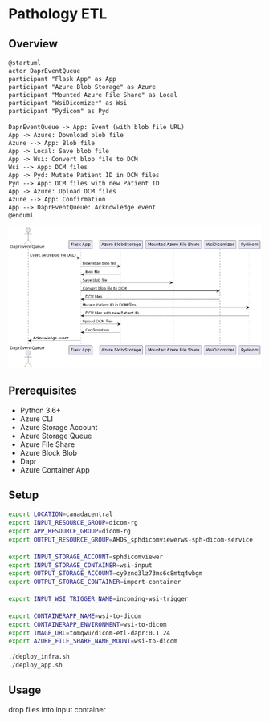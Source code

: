 # Pathology ETL
## Overview 

```plantuml
@startuml
actor DaprEventQueue
participant "Flask App" as App
participant "Azure Blob Storage" as Azure
participant "Mounted Azure File Share" as Local
participant "WsiDicomizer" as Wsi
participant "Pydicom" as Pyd

DaprEventQueue -> App: Event (with blob file URL)
App -> Azure: Download blob file
Azure --> App: Blob file
App -> Local: Save blob file
App -> Wsi: Convert blob file to DCM
Wsi --> App: DCM files
App -> Pyd: Mutate Patient ID in DCM files
Pyd --> App: DCM files with new Patient ID
App -> Azure: Upload DCM files
Azure --> App: Confirmation
App --> DaprEventQueue: Acknowledge event
@enduml
```

![image](./images/RP3FRi8m3CRlUGgBqtRW1NgO-DCXJGA93Q6TJMiW8asYrA4QJx_429LCExNox_Uv_Zhh6GF7pYXis0MeqOVtArd-Z1H9-GHreprQXidAO7-1kVSJm3u_Ipo_nK2mCEu0kxGAJoIUZ4jpuw9bQky8LjeGxCuOxlxQDMXA_xlNjMvSfsyKn4c3qjZ-j5aGcDwLAdl0z2tVMu6Cu6NGV8P3llIO.png)
## Prerequisites
- Python 3.6+
- Azure CLI
- Azure Storage Account
- Azure Storage Queue
- Azure File Share
- Azure Block Blob
- Dapr
- Azure Container App


## Setup

```bash
export LOCATION=canadacentral
export INPUT_RESOURCE_GROUP=dicom-rg
export APP_RESOURCE_GROUP=dicom-rg
export OUTPUT_RESOURCE_GROUP=AHDS_sphdicomviewerws-sph-dicom-service

export INPUT_STORAGE_ACCOUNT=sphdicomviewer
export INPUT_STORAGE_CONTAINER=wsi-input
export OUTPUT_STORAGE_ACCOUNT=cy9znq3lz73ms6c8mtq4wbgm
export OUTPUT_STORAGE_CONTAINER=import-container

export INPUT_WSI_TRIGGER_NAME=incoming-wsi-trigger

export CONTAINERAPP_NAME=wsi-to-dicom
export CONTAINERAPP_ENVIRONMENT=wsi-to-dicom
export IMAGE_URL=tomqwu/dicom-etl-dapr:0.1.24
export AZURE_FILE_SHARE_NAME_MOUNT=wsi-to-dicom
```

```bash
./deploy_infra.sh
./deploy_app.sh
```

## Usage

drop files into input container
